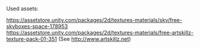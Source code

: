 

Used assets:

https://assetstore.unity.com/packages/2d/textures-materials/sky/free-skyboxes-space-178953
https://assetstore.unity.com/packages/2d/textures-materials/free-artskillz-texture-pack-01-351
(See http://www.artskillz.net)